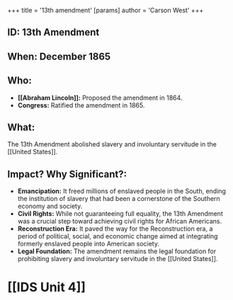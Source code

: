 +++
 title = '13th amendment'
[params]
	author = 'Carson West'
+++
## ID: 13th Amendment
## When: December 1865 
## Who: 
* **[[Abraham Lincoln]]:** Proposed the amendment in 1864.
* **Congress:**  Ratified the amendment in 1865. 
## What:
The 13th Amendment abolished slavery and involuntary servitude in the [[United States]].
## Impact? Why Significant?:
* **Emancipation:**  It freed millions of enslaved people in the South, ending the institution of slavery that had been a cornerstone of the Southern economy and society.
* **Civil Rights:**  While not guaranteeing full equality, the 13th Amendment was a crucial step toward achieving civil rights for African Americans. 
* **Reconstruction Era:** It paved the way for the Reconstruction era, a period of political, social, and economic change aimed at integrating formerly enslaved people into American society. 
* **Legal Foundation:**  The amendment remains the legal foundation for prohibiting slavery and involuntary servitude in the [[United States]]. 

# [[IDS Unit 4]]